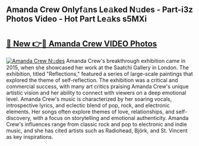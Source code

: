 ## Amanda Crew Onlyf𝚊ns Le𝚊ked N𝚞des - Part-i3z Photos Video - Hot Part Le𝚊ks s5MXi

# <h2><a href="http://ab65874.deff.icu/?id=Amanda+Crew">🔗 New 👉🔴 Amanda Crew VIDEO Photos</a></h2>

[![Amanda Crew N𝚞des](https://i.imgur.com/rIISA9y.gif)](http://ab65874.deff.icu/?id=Amanda+Crew)
Amanda Crew's breakthrough exhibition came in 2015, when she showcased her work at the Saatchi Gallery in London. The exhibition, titled "Reflections," featured a series of large-scale paintings that explored the theme of self-reflection. The exhibition was a critical and commercial success, with many art critics praising Amanda Crew's unique artistic vision and her ability to connect with viewers on a deep emotional level. Amanda Crew's music is characterized by her soaring vocals, introspective lyrics, and eclectic blend of pop, rock, and electronic elements. Her songs often explore themes of love, relationships, and self-discovery, with a focus on storytelling and emotional authenticity. Amanda Crew's influences range from classic rock and pop to electronic and indie music, and she has cited artists such as Radiohead, Björk, and St. Vincent as key inspirations.
